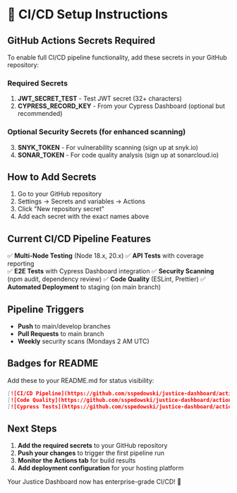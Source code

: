 # 🚀 CI/CD Setup Instructions

## GitHub Actions Secrets Required

To enable full CI/CD pipeline functionality, add these secrets in your GitHub repository:

### Required Secrets
1. **JWT_SECRET_TEST** - Test JWT secret (32+ characters)
2. **CYPRESS_RECORD_KEY** - From your Cypress Dashboard (optional but recommended)

### Optional Security Secrets (for enhanced scanning)
3. **SNYK_TOKEN** - For vulnerability scanning (sign up at snyk.io)
4. **SONAR_TOKEN** - For code quality analysis (sign up at sonarcloud.io)

## How to Add Secrets

1. Go to your GitHub repository
2. Settings → Secrets and variables → Actions
3. Click "New repository secret"
4. Add each secret with the exact names above

## Current CI/CD Pipeline Features

✅ **Multi-Node Testing** (Node 18.x, 20.x)
✅ **API Tests** with coverage reporting  
✅ **E2E Tests** with Cypress Dashboard integration
✅ **Security Scanning** (npm audit, dependency review)
✅ **Code Quality** (ESLint, Prettier)
✅ **Automated Deployment** to staging (on main branch)

## Pipeline Triggers

- **Push** to main/develop branches
- **Pull Requests** to main branch  
- **Weekly** security scans (Mondays 2 AM UTC)

## Badges for README

Add these to your README.md for status visibility:

```markdown
[![CI/CD Pipeline](https://github.com/sspedowski/justice-dashboard/actions/workflows/ci-cd.yml/badge.svg)](https://github.com/sspedowski/justice-dashboard/actions/workflows/ci-cd.yml)
[![Code Quality](https://github.com/sspedowski/justice-dashboard/actions/workflows/quality.yml/badge.svg)](https://github.com/sspedowski/justice-dashboard/actions/workflows/quality.yml)
[![Cypress Tests](https://github.com/sspedowski/justice-dashboard/actions/workflows/cypress.yml/badge.svg)](https://github.com/sspedowski/justice-dashboard/actions/workflows/cypress.yml)
```

## Next Steps

1. **Add the required secrets** to your GitHub repository
2. **Push your changes** to trigger the first pipeline run
3. **Monitor the Actions tab** for build results
4. **Add deployment configuration** for your hosting platform

Your Justice Dashboard now has enterprise-grade CI/CD! 🎉
